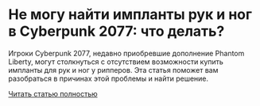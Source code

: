 # Не могу найти импланты рук и ног в Cyberpunk 2077: что делать?



Игроки Cyberpunk 2077, недавно приобревшие дополнение Phantom Liberty, могут столкнуться с отсутствием возможности купить импланты для рук и ног у рипперов. Эта статья поможет вам разобраться в причинах этой проблемы и найти решение.

[Читать статью полностью](https://xyberbara.com/gaming/ne-mogu-nayti-implanty-ruk-i-nog-v-cyberpunk-2077/)
